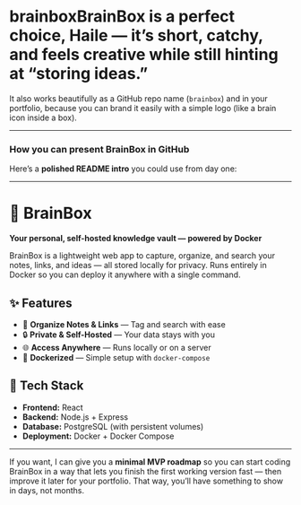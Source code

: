 # brainbox**BrainBox** is a perfect choice, Haile — it’s short, catchy, and feels creative while still hinting at “storing ideas.”

It also works beautifully as a GitHub repo name (`brainbox`) and in your portfolio, because you can brand it easily with a simple logo (like a brain icon inside a box).

---

### **How you can present BrainBox in GitHub**

Here’s a **polished README intro** you could use from day one:

---

# 🧠 BrainBox

**Your personal, self-hosted knowledge vault — powered by Docker**

BrainBox is a lightweight web app to capture, organize, and search your notes, links, and ideas — all stored locally for privacy.
Runs entirely in Docker so you can deploy it anywhere with a single command.

## ✨ Features

* 📌 **Organize Notes & Links** — Tag and search with ease
* 🔒 **Private & Self-Hosted** — Your data stays with you
* 🌐 **Access Anywhere** — Runs locally or on a server
* 🐳 **Dockerized** — Simple setup with `docker-compose`

## 🚀 Tech Stack

* **Frontend:** React
* **Backend:** Node.js + Express
* **Database:** PostgreSQL (with persistent volumes)
* **Deployment:** Docker + Docker Compose

---

If you want, I can give you a **minimal MVP roadmap** so you can start coding BrainBox in a way that lets you finish the first working version fast — then improve it later for your portfolio. That way, you’ll have something to show in days, not months.
